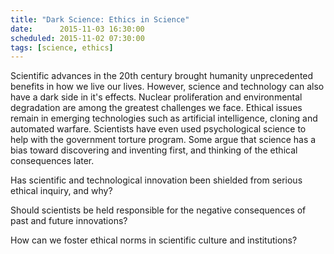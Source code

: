 ```yaml
---
title: "Dark Science: Ethics in Science"
date:      2015-11-03 16:30:00
scheduled: 2015-11-02 07:30:00
tags: [science, ethics]
---
```

Scientific advances in the 20th century brought humanity unprecedented benefits in how we live our lives. However, science and technology can also have a dark side in it's effects. Nuclear proliferation and environmental degradation are among the greatest challenges we face. Ethical issues remain in emerging technologies such as artificial intelligence, cloning and automated warfare. Scientists have even used psychological science to help with the government torture program. Some argue that science has a bias toward discovering and inventing first, and thinking of the ethical consequences later. 
 

Has scientific and technological innovation been shielded from serious ethical inquiry, and why?

Should scientists be held responsible for the negative consequences of past and future innovations?

How can we foster ethical norms in scientific culture and institutions?
